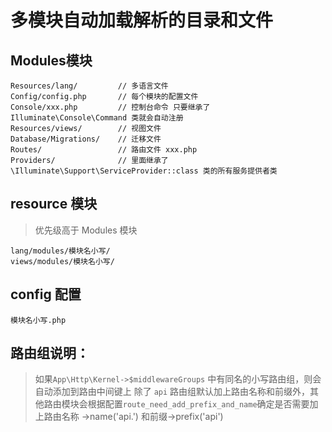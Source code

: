 # 多模块自动加载解析的目录和文件

## Modules模块

```
Resources/lang/         // 多语言文件
Config/config.php       // 每个模块的配置文件
Console/xxx.php         // 控制台命令 只要继承了 Illuminate\Console\Command 类就会自动注册
Resources/views/        // 视图文件
Database/Migrations/    // 迁移文件
Routes/                 // 路由文件 xxx.php
Providers/              // 里面继承了 \Illuminate\Support\ServiceProvider::class 类的所有服务提供者类
```

## resource 模块

> 优先级高于 Modules 模块

```
lang/modules/模块名小写/
views/modules/模块名小写/
```

## config 配置

```
模块名小写.php
```

## 路由组说明：

> 如果`App\Http\Kernel->$middlewareGroups` 中有同名的小写路由组，则会自动添加到路由中间键上
> 除了 `api` 路由组默认加上路由名称和前缀外，其他路由模块会根据配置`route_need_add_prefix_and_name`确定是否需要加上路由名称
> ->name('api.') 和前缀->prefix('api')
